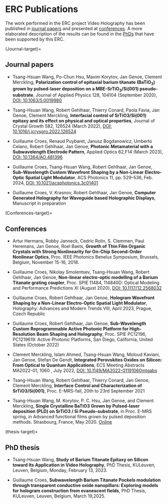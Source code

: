 # ERC Publications 

The work performed in the ERC project Video Holography has been published in [journal papers](#Journal-target) and presented at [conferences](#Conferences-target). A more elaborated description of the results can be found in the [PhDs](#thesis-target) that have been supported by this ERC.


(Journal-target)=
## Journal papers

- Tsang-Hsuan Wang, 
Po-Chun Hsu, 
Maxim Korytov, 
Jan Genoe, 
Clement Merckling, 
**Polarization control of epitaxial barium titanate (BaTiO<sub>3</sub>) grown by pulsed-laser deposition on a MBE-SrTiO<sub>3</sub>/Si(001) pseudo-substrate**, 
Journal of Applied Physics 128, 104104 (September 2020), 
[DOI: 10.1063/5.0019980](http://dx.doi.org/10.1063/5.0019980)

- Tsang-Hsuan Wang, 
Robert Gehlhaar, 
Thierry Conard, 
Paola Favia, 
Jan Genoe, 
Clement Merckling, 
**Interfacial control of SrTiO3/Si(001) epitaxy and its effect on physical and optical properties**, 
Journal of Crystal Growth 582, 126524 (March 2022), 
[DOI: 10.1016/j.jcrysgro.2022.126524](http://dx.doi.org/10.1016/j.jcrysgro.2022.126524)

- Guillaume Croes, 
Renaud Puybaret, 
Janusz Bogdanowicz, 
Umberto Celano, 
Robert Gehlhaar, 
Jan Genoe, 
**Photonic Metamaterial with a Subwavelength Electrode Pattern**, 
Applied Optics 62,F14 (March 2023), 
[DOI: 10.1364/AO.481396](http://dx.doi.org/10.1364/AO.481396)

- Guillaume Croes, 
Tsang-Hsuan Wang, 
Robert Gehlhaar, 
Jan Genoe, 
**Sub-Wavelength Custom Wavefront Shaping by a Non-Linear Electro-Optic Spatial Light Modulator**, 
ACS Photonics 11,  pp. 529–536, Feb. 2024,
[DOI: 10.1021/acsphotonics.3c01401](http://dx.doi.org/10.1021/acsphotonics.3c01401)

- Guillaume Croes, 
V. Krasnov, 
Robert Gehlhaar, 
Jan Genoe, 
**Computer Generated Holography for Waveguide based Holographic Displays**, 
Manuscript in preparation


(Conferences-target)=
## Conferences

- Artur Hermans,
Robby Janneck,
Cedric Rolin,
S. Clemmen,
Paul Heremans,
Jan Genoe, 
Roel Baets,
**Growth of Thin Film Organic Crystals with Strong Nonlinearity for On-Chip Second-Order Nonlinear Optics**,
Proc. IEEE Photonics Benelux Symposium, Brussels, Belgium, November 15-16, 2018.

- Guillaume Croes,
Nikolay Smolentsev, 
Tsang-Hsuan Wang, 
Robert Gehlhaar,
Jan Genoe, 
**Non-linear electro-optic modelling of a Barium Titanate grating coupler**, 
Proc. SPIE 11484, 114840D: Optical Modeling and Performance Predictions XI (August 2020),
[DOI: 10.1117/12.2568032](http://dx.doi.org/10.1117/12.2568032)

- Guillaume Croes,
Robert Gehlhaar,
Jan Genoe, 
**Hologram Wavefront Shaping by a Non-Linear Electro-Optic Spatial Light Modulator**,
Holography: Advances and Modern Trends VIII, April 2023, Prague, Czech Republic

- Guillaume Croes,
Robert Gehlhaar,
Jan Genoe, 
**Sub-Wavelength Custom Reprogrammable Active Photonic Platform for High-Resolution Beam Shaping and Holography**,
Proc. SPIE PC12196, PC1219619: Active Photonic Platforms, San Diego, California, United States (October 2022)

- Clement Merckling, 
Islam Ahmed, 
Tsang-Hsuan Wang, 
Moloud Kaviani, 
Jan Genoe, 
Stefan De Gendt, 
**Integrated Perovskites Oxides on Silicon: From Optical to Quantum Applications**,
ECS Meeting Abstracts MA2022-01, 1060 , July 2022, 
[DOI: 10.1149/MA2022-01191060mtgabs](http://dx.doi.org/10.1149/MA2022-01191060mtgabs)

- Tsang-Hsuan Wang, 
Robert Gehlhaar,
Thierry Conard,
Jan Genoe, 
Clement Merckling,
**Interface Control and Characterization of SrTiO3/Si(001)**,
Proc. E-MRS-fall, 20th to 23rd September 2021

- Tsang-Hsuan Wang,
M. Korytov,
P. C. Hsu,
Jan Genoe, and
Clement Merckling,
**Single Crystalline BaTiO3 Grown by Pulsed-laser deposition (PLD) on SrTiO3 / Si Pseudo-substrate**,
 in Proc. E-MRS  spring, in Advanced functional films grown by pulsed deposition methods. Strasbourg, France, May 2020. [Online](https://www.european-mrs.com/advanced-functional-films-grown-pulsed-deposition-methods-emrs)

(thesis-target)=
## PhD thesis

- Tsang-Hsuan Wang,
     **Study of Barium Titanate Epitaxy on Silicon toward Its Application in Video Holography**,
     PhD Thesis, KULeuven, Leuven, Belgium, Monday, February 13, 2023.

- Guillaume Croes,
     **Subwavelength Barium Titanate Pockels modulation through transparent conductive oxide nanopillars: Exploring models for hologram construction from evanescent fields**,
      PhD Thesis, KULeuven, Leuven, Belgium, March 19,2025.
   
